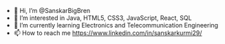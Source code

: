 - 👋 Hi, I’m @SanskarBigBren
- 👀 I’m interested in Java, HTML5, CSS3, JavaScript, React, SQL
- 🌱 I’m currently learning Electronics and Telecommunication Engineering
- 📫 How to reach me https://www.linkedin.com/in/sanskarkurmi29/

<!---
SanskarBigBren/SanskarBigBren is a ✨ special ✨ repository because its `README.md` (this file) appears on your GitHub profile.
You can click the Preview link to take a look at your changes.
--->
